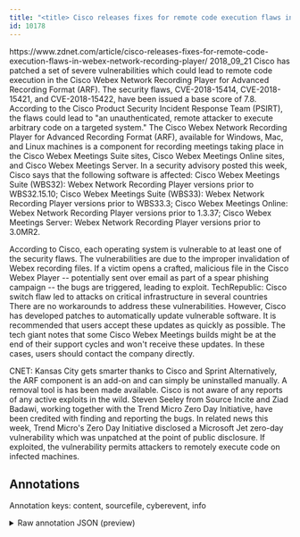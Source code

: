 ```yaml
---
title: "<title> Cisco releases fixes for remote code execution flaws in Webex Network Recording Player </title>"
id: 10178
---
```


<title> Cisco releases fixes for remote code execution flaws in Webex Network Recording Player </title>
<source> https://www.zdnet.com/article/cisco-releases-fixes-for-remote-code-execution-flaws-in-webex-network-recording-player/ </source>
<date> 2018_09_21 </date>
<text>
Cisco has patched a set of severe vulnerabilities which could lead to remote code execution in the Cisco Webex Network Recording Player for Advanced Recording Format (ARF).
The security flaws, CVE-2018-15414, CVE-2018-15421, and CVE-2018-15422, have been issued a base score of 7.8.
According to the Cisco Product Security Incident Response Team (PSIRT), the flaws could lead to "an unauthenticated, remote attacker to execute arbitrary code on a targeted system."
The Cisco Webex Network Recording Player for Advanced Recording Format (ARF), available for Windows, Mac, and Linux machines is a component for recording meetings taking place in the Cisco Webex Meetings Suite sites, Cisco Webex Meetings Online sites, and Cisco Webex Meetings Server.
In a security advisory posted this week, Cisco says that the following software is affected:
    Cisco Webex Meetings Suite (WBS32): Webex Network Recording Player versions prior to WBS32.15.10;
    Cisco Webex Meetings Suite (WBS33): Webex Network Recording Player versions prior to WBS33.3;
    Cisco Webex Meetings Online: Webex Network Recording Player versions prior to 1.3.37;
    Cisco Webex Meetings Server: Webex Network Recording Player versions prior to 3.0MR2.

According to Cisco, each operating system is vulnerable to at least one of the security flaws.
The vulnerabilities are due to the improper invalidation of Webex recording files. If a victim opens a crafted, malicious file in the Cisco Webex Player -- potentially sent over email as part of a spear phishing campaign -- the bugs are triggered, leading to exploit.
TechRepublic: Cisco switch flaw led to attacks on critical infrastructure in several countries
There are no workarounds to address these vulnerabilities. However, Cisco has developed patches to automatically update vulnerable software.
It is recommended that users accept these updates as quickly as possible. The tech giant notes that some Cisco Webex Meetings builds might be at the end of their support cycles and won't receive these updates. In these cases, users should contact the company directly.

CNET: Kansas City gets smarter thanks to Cisco and Sprint
Alternatively, the ARF component is an add-on and can simply be uninstalled manually. A removal tool is has been made available.
Cisco is not aware of any reports of any active exploits in the wild.
Steven Seeley from Source Incite and Ziad Badawi, working together with the Trend Micro Zero Day Initiative, have been credited with finding and reporting the bugs.
In related news this week, Trend Micro's Zero Day Initiative disclosed a Microsoft Jet zero-day vulnerability which was unpatched at the point of public disclosure. If exploited, the vulnerability permits attackers to remotely execute code on infected machines.
</text>



## Annotations

Annotation keys: content, sourcefile, cyberevent, info

<details>
<summary>Raw annotation JSON (preview)</summary>

```json
{
  "content": "Cisco has patched a set of severe vulnerabilities which could lead to remote code execution in the Cisco Webex Network Recording Player for Advanced Recording Format (ARF). The security flaws, CVE-2018-15414, CVE-2018-15421, and CVE-2018-15422, have been issued a base score of 7.8. According to the Cisco Product Security Incident Response Team (PSIRT), the flaws could lead to \"an unauthenticated, remote attacker to execute arbitrary code on a targeted system.\" The Cisco Webex Network Recording Player for Advanced Recording Format (ARF), available for Windows, Mac, and Linux machines is a component for recording meetings taking place in the Cisco Webex Meetings Suite sites, Cisco Webex Meetings Online sites, and Cisco Webex Meetings Server. In a security advisory posted this week, Cisco says that the following software is affected:     Cisco Webex Meetings Suite (WBS32): Webex Network Recording Player versions prior to WBS32.15.10;     Cisco Webex Meetings Suite (WBS33): Webex Network Recording Player versions prior to WBS33.3;     Cisco Webex Meetings Online: Webex Network Recording Player versions prior to 1.3.37;     Cisco Webex Meetings Server: Webex Network Recording Player versions prior to 3.0MR2.  According to Cisco, each operating system is vulnerable to at least one of the security flaws. The vulnerabilities are due to the improper invalidation of Webex recording files. If a victim opens a crafted, malicious file in the Cisco Webex Player -- potentially sent over email as part of a spear phishing campaign -- the bugs are triggered, leading to exploit. TechRepublic: Cisco switch flaw led to attacks on critical infrastructure in several countries There are no workarounds to address these vulnerabilities. However, Cisco has developed patches to automatically update vulnerable software. It is recommended that users accept these updates as quickly as possible. The tech giant notes that some Cisco Webex Meetings builds might be at the end of their support cycles and won't receive these updates. In these cases, users should contact the company directly.  CNET: Kansas City gets smarter thanks to Cisco and Sprint Alternatively, the ARF component is an add-on and can simply be uninstalled manually. A removal tool is has been made available. Cisco is not aware of any reports of any active exploits in the wild. Steven Seeley from Source Incite and Ziad Badawi, working together with the Trend Micro Zero Day Initiative, have been credited with finding and reporting the bugs. In related news this week, Trend Micro's Zero Day Initiative disclosed a Microsoft Jet zero-day vulnerability which was unpatched at the point of public disclosure. If exploited, the vulnerability permits attackers to remotely execute code on infected machines.",
  "sourcefile": "10178.txt",
  "cyberevent": {
    "hopper": [
      {
        "index": 0,
        "relation": "Same",
        "events": [
          {
            "index": "E7",
            "type": "Vulnerability-related",
            "realis": "Actual",
            "nugget": {
              "startOffset": 1756,
              "index": "T22",
              "endOffset": 1769,
              "text": "has developed"
            },
            "argument": [
              {
                "index": "T23",
                "text": "patches",
                "endOffset": 1777,
                "role": {
                  "type": "Patch"
                },
                "startOffset": 1770,
                "type": "Patch"
              },
              {
                "index": "T24",
                "external_reference": {
                  "dbpediaURI": "http://dbpedia.org/resource/Cisco_Systems",
                  "wikidataid": "Q173395"
                },
                "endOffset": 1755,
                "role": {
                  "type": "Releaser"
                },
                "text": "Cisco",
                "startOffset": 1750,
                "type": "Organization"
            
```
</details>
